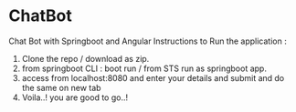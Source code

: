 # ChatBot
Chat Bot with Springboot and Angular 
Instructions to Run the application :
1. Clone the repo / download as zip.
2. from springboot CLI : boot run / from STS run as springboot app.
3. access from localhost:8080 and enter your details and submit and do the same on new tab
4. Voila..! you are good to go..!
